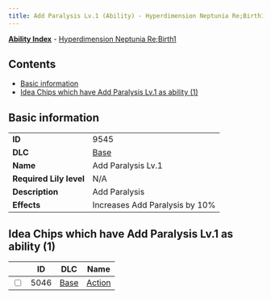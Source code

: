 ```yaml
---
title: Add Paralysis Lv.1 (Ability) - Hyperdimension Neptunia Re;Birth1
---
```


[**Ability Index**](/neptunia/rb1/ability/index.html) - [Hyperdimension Neptunia Re;Birth1](/neptunia/rb1)

## Contents

- [Basic information](#basic-information)
- [Idea Chips which have Add Paralysis Lv.1 as ability (1)](#idea-chips-which-have-add-paralysis-lv1-as-ability-1)

## Basic information

|   |   |
| -- | -- |
| **ID** | 9545
**DLC** | [Base](/neptunia/rb1/dlc/1-base.html)
**Name** | Add Paralysis Lv.1
**Required Lily level** | N/A
**Description** | Add Paralysis
**Effects** | Increases Add Paralysis by 10% |


## Idea Chips which have Add Paralysis Lv.1 as ability (1)

|    | ID | DLC | Name |
| -- | -- | --- | ---- |
| <input type="checkbox" id="rb1-item-1-5046" class="trackbox" /> | 5046 | [Base](/neptunia/rb1/dlc/1-base.html) | [Action](/neptunia/rb1/item/1-5046-action.html) |
